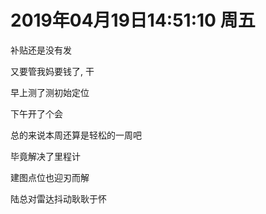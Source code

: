 # 2019年04月19日14:51:10 周五

补贴还是没有发

又要管我妈要钱了, 干

早上测了测初始定位

下午开了个会

总的来说本周还算是轻松的一周吧

毕竟解决了里程计

建图点位也迎刃而解

陆总对雷达抖动耿耿于怀